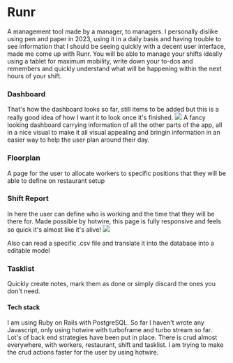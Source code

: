 <h1> Runr </h1>
A management tool made by a manager, to managers. I personally dislike using pen and paper in 2023, using it in a daily basis and having trouble to see information that I should be seeing quickly with a decent user interface, made me come up with Runr. You will be able to manage your shifts ideally using a tablet for maximum  mobility, write down your to-dos and remembers and quickly understand what will be happening within the next hours of your shift. 
<h3>Dashboard</h3>
That's how the dashboard looks so far, still items to be added but this is a really good idea of how I want it to look once it's finished.

<img src="https://i.imgur.com/NDWeLYY.png">
A fancy looking dashboard carrying information of all the other parts of the app, all in a nice visual to make it all visual appealing and bringin information in an easier way to help the user plan around their day.
<h3>Floorplan</h3>
A page for the user to allocate workers to specific positions that they will be able to define on restaurant setup
<h3>Shift Report</h3>
In here the user can define who is working and the time that they will be there for. Made possible by hotwire, this page is fully responsive and feels so quick it's almost like it's alive!
<img src="https://i.imgur.com/P5oR11s.png">

Also can read a specific .csv file and translate it into the database into a editable model

<h3>Tasklist</h3>
Quickly create notes, mark them as done or simply discard the ones you don't need.


<h4>Tech stack</h4>
I am using Ruby on Rails with PostgreSQL. So far I haven't wrote any Javascript, only using hotwire with turboframe and turbo stream so far. Lot's of back end strategies have been put in place. There is crud almost everywhere, with workers, restaurant, shift and tasklist. I am trying to make the crud actions faster for the user by using hotwire.
